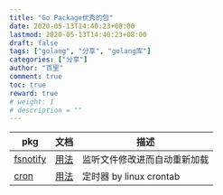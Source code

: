 ```yaml
---
title: "Go Package优秀的包"
date: 2020-05-13T14:40:23+08:00
lastmod: 2020-05-13T14:40:23+08:00
draft: false
tags: ["golang", "分享", "golang库"]
categories: ["分享"]
author: "百里"
comment: true
toc: true
reward: true
# weight: 1
# description = ""
---
```


| pkg | 文档 | 描述 |
| -------| ------ |------ |
| [fsnotify](https://github.com/fsnotify/fsnotify) | [用法](https://segmentfault.com/a/1190000021632889) | 监听文件修改进而自动重新加载|
| [cron](https://github.com/robfig/cron)| [用法](https://godoc.org/github.com/robfig/cron) | 定时器 by linux crontab
